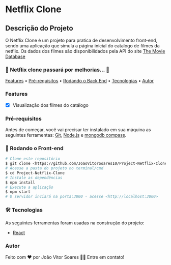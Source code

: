 # Netflix Clone

## Descrição do Projeto

O Netflix Clone é um projeto para pratica de desenvolvimento front-end, sendo uma aplicação que simula a página inicial do catalogo de filmes da netflix. Os dados dos filmes são disponibilidados pela API do site <a href="https://www.themoviedb.org/?language=pt-BR">The Movie Database</a>

### 🚧 Netflix clone passará por melhorias...  🚧

<p>
 <a href="#Features">Features</a> •
 <a href="#Pré-requisitos">Pré-requisitos</a> • 
 <a href="#🎲 Rodando o Front-end">Rodando o Back End</a> • 
 <a href="#🛠 Tecnologias">Tecnologias</a> • 
 <a href="#Autor">Autor</a>
</p>

### Features

- [x] Visualização dos filmes do catálogo

### Pré-requisitos

Antes de começar, você vai precisar ter instalado em sua máquina as seguintes ferramentas:
[Git](https://git-scm.com), [Node.js](https://nodejs.org/en/) e [mongodb compass](https://www.mongodb.com/products/compass).

### 🎲 Rodando o Front-end

```bash
# Clone este repositório
$ git clone <https://github.com/JoaoVitorSoares10/Project-Netflix-Clone.git>
# Acesse a pasta do projeto no terminal/cmd
$ cd Project-Netflix-Clone
# Instale as dependências
$ npm install
# Execute a aplicação 
$ npm start
# O servidor inciará na porta:3000 - acesse <http://localhost:3000>
```

### 🛠 Tecnologias

As seguintes ferramentas foram usadas na construção do projeto:

- [React](https://pt-br.reactjs.org/)

### Autor

Feito com ❤️ por João Vitor Soares 👋🏽 Entre em contato!
